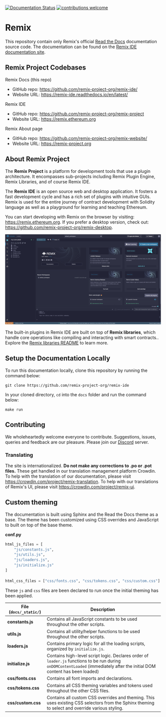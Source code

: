 [![Documentation Status](https://readthedocs.org/projects/docs/badge/?version=latest)](https://remix-ide.readthedocs.io/en/latest/index.html)
[![contributions welcome](https://img.shields.io/badge/contributions-welcome-brightgreen.svg?style=flat)](https://github.com/remix-project-org/remix-ide)

# Remix

This repository contain only Remix's official [Read the Docs](https://readthedocs.org/) documentation source code. The documentation can be found on the [Remix IDE documentation site](https://remix-ide.readthedocs.io/en/latest/).

## Remix Project Codebases

Remix Docs (this repo)

- GitHub repo: https://github.com/remix-project-org/remix-ide/
- Website URL: https://remix-ide.readthedocs.io/en/latest/

Remix IDE

- GitHub repo: https://github.com/remix-project-org/remix-project
- Website URL: https://remix.ethereum.org

Remix About page

- GitHub repo: https://github.com/remix-project-org/remix-website/
- Website URL: https://remix-project.org

## About Remix Project

The **Remix Project** is a platform for development tools that use a plugin architecture. It encompasses sub-projects including Remix Plugin Engine, Remix Libraries, and of course Remix IDE.

The **Remix IDE** is an open source web and desktop application. It fosters a fast development cycle and has a rich set of plugins with intuitive GUIs. Remix is used for the entire journey of contract development with Solidity language as well as a playground for learning and teaching Ethereum.

You can start developing with Remix on the browser by visiting: https://remix.ethereum.org. If you prefer a desktop version, check out: https://github.com/remix-project-org/remix-desktop.

![Remix IDE homepage](remix_screenshot.jpg)

The built-in plugins in Remix IDE are built on top of **Remix libraries**, which handle core operations like compiling and interacting with smart contracts.. Explore the [Remix libraries README](https://github.com/remix-project-org/remix-project/blob/master/libs/README.md) to learn more.

## Setup the Documentation Locally

To run this documentation locally, clone this repository by running the command below:

```shell
git clone https://github.com/remix-project-org/remix-ide
```

In your cloned directory, `cd` into the `docs` folder and run the command below:

```shell
make run
```

## Contributing

We wholeheartedly welcome everyone to contribute. Suggestions, issues, queries and feedback are our pleasure. Please join our [Discord](https://discord.gg/ZFHV7s44Ef) server.

### Translating

The site is internationalized. **Do not make any corrections to .po or .pot files.** These get handled in our translation management platform Crowdin. To help with the translation of our documentation, please visit https://crowdin.com/project/remix-translation. To help with our translations of Remix's UI, please visit https://crowdin.com/project/remix-ui.

## Custom theming

The documentation is built using Sphinx and the Read the Docs theme as a base. The theme has been customized using CSS overrides and JavaScript to built on top of the base theme.

**conf.py**

```py
html_js_files = [
    "js/constants.js",
    "js/utils.js",
    "js/loaders.js",
    "js/initialize.js"
]

html_css_files = ["css/fonts.css", "css/tokens.css", "css/custom.css"]
```

These `js` and `css` files are been declared to run once the initial theming has been applied.

| File (`docs/_static/`) | Description                                                                                                                                                                 |
| ---------------------- | --------------------------------------------------------------------------------------------------------------------------------------------------------------------------- |
| **constants.js**       | Contains all JavaScript constants to be used throughout the other scripts.                                                                                                  |
| **utils.js**           | Contains all utility/helper functions to be used throughout the other scripts.                                                                                              |
| **loaders.js**         | Contains primary logic for all the loading scripts, organized by `initialize.js`.                                                                                           |
| **initialize.js**      | Contains high-level script logic. Declares order of `loader.js` functions to be run during `onDOMContentLoaded` (immediately after the initial DOM content has been loaded) |
| **css/fonts.css**      | Contains all font imports and declarations.                                                                                                                                 |
| **css/tokens.css**     | Contains all CSS theming variables and tokens used throughout the other CSS files.                                                                                          |
| **css/custom.css**     | Contains all custom CSS overrides and theming. This uses existing CSS selectors from the Sphinx theming to select and override various styling.                             |
